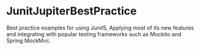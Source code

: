 # JunitJupiterBestPractice
Best practice examples for using Junit5, Applying most of its new features and integrating with popular testing frameworks such as Mockito and Spring MockMvc.